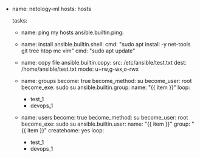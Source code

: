 - name: netology-ml
  hosts: hosts

  tasks:
  - name: ping my hosts
    ansible.builtin.ping:

  - name: install
    ansible.builtin.shell:
      cmd: "sudo apt install -y net-tools git tree htop mc vim"
      cmd: "sudo apt update"

  - name: copy file
    ansible.builtin.copy:
      src: /etc/ansible/test.txt
      dest: /home/ansible/test.txt
      mode: u+rw,g-wx,o-rwx



  - name: groups
    become: true
    become_method: su
    become_user: root
    become_exe: sudo su
    ansible.builtin.group:
      name:  "{{ item }}"
    loop:
      - test_1
      - devops_1

  - name: users
    become: true
    become_method: su
    become_user: root
    become_exe: sudo su
    ansible.builtin.user:
      name: "{{ item }}"
      group: "{{ item }}"
      createhome: yes
    loop:
      - test_1
      - devops_1
